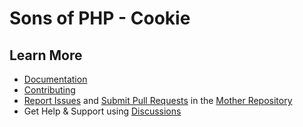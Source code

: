 Sons of PHP - Cookie
====================

## Learn More

* [Documentation][docs]
* [Contributing][contributing]
* [Report Issues][issues] and [Submit Pull Requests][pull-requests] in the [Mother Repository][mother-repo]
* Get Help & Support using [Discussions][discussions]

[discussions]: https://github.com/orgs/SonsOfPHP/discussions
[mother-repo]: https://github.com/SonsOfPHP/sonsofphp
[contributing]: https://docs.sonsofphp.com/contributing/
[docs]: https://docs.sonsofphp.com/components/cookie/
[issues]: https://github.com/SonsOfPHP/sonsofphp/issues?q=is%3Aopen+is%3Aissue+label%3ACookie
[pull-requests]: https://github.com/SonsOfPHP/sonsofphp/pulls?q=is%3Aopen+is%3Apr+label%3ACookie
